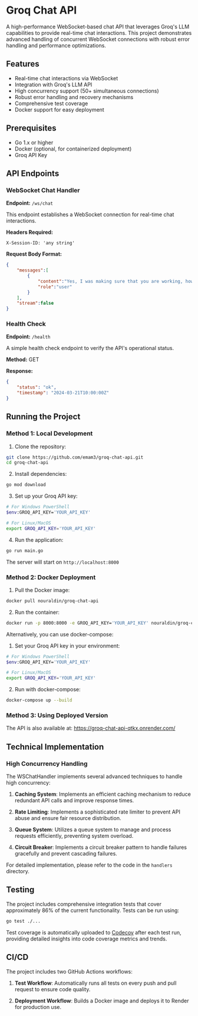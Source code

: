 # Groq Chat API

A high-performance WebSocket-based chat API that leverages Groq's LLM capabilities to provide real-time chat interactions. This project demonstrates advanced handling of concurrent WebSocket connections with robust error handling and performance optimizations.

## Features

- Real-time chat interactions via WebSocket
- Integration with Groq's LLM API
- High concurrency support (50+ simultaneous connections)
- Robust error handling and recovery mechanisms
- Comprehensive test coverage
- Docker support for easy deployment

## Prerequisites

- Go 1.x or higher
- Docker (optional, for containerized deployment)
- Groq API Key

## API Endpoints

### WebSocket Chat Handler
**Endpoint:** `/ws/chat`

This endpoint establishes a WebSocket connection for real-time chat interactions.

**Headers Required:**
```
X-Session-ID: 'any string'
```

**Request Body Format:**
```json
{
    "messages":[
        {
            "content":"Yes, I was making sure that you are working, how is it going?",
            "role":"user"
        }
    ],
    "stream":false
}
```

### Health Check
**Endpoint:** `/health`

A simple health check endpoint to verify the API's operational status.

**Method:** GET

**Response:**
```json
{
    "status": "ok",
    "timestamp": "2024-03-21T10:00:00Z"
}
```

## Running the Project

### Method 1: Local Development

1. Clone the repository:
```bash
git clone https://github.com/emam3/groq-chat-api.git
cd groq-chat-api
```

2. Install dependencies:
```bash
go mod download
```

3. Set up your Groq API key:
```bash
# For Windows PowerShell
$env:GROQ_API_KEY='YOUR_API_KEY'

# For Linux/MacOS
export GROQ_API_KEY='YOUR_API_KEY'
```

4. Run the application:
```bash
go run main.go
```

The server will start on `http://localhost:8000`

### Method 2: Docker Deployment

1. Pull the Docker image:
```bash
docker pull nouraldin/groq-chat-api
```

2. Run the container:
```bash
docker run -p 8000:8000 -e GROQ_API_KEY='YOUR_API_KEY' nouraldin/groq-chat-api
```

Alternatively, you can use docker-compose:

1. Set your Groq API key in your environment:
```bash
# For Windows PowerShell
$env:GROQ_API_KEY='YOUR_API_KEY'

# For Linux/MacOS
export GROQ_API_KEY='YOUR_API_KEY'
```

2. Run with docker-compose:
```bash
docker-compose up --build
```

### Method 3: Using Deployed Version

The API is also available at: https://groq-chat-api-qtkx.onrender.com/

## Technical Implementation

### High Concurrency Handling

The WSChatHandler implements several advanced techniques to handle high concurrency:

1. **Caching System**: Implements an efficient caching mechanism to reduce redundant API calls and improve response times.

2. **Rate Limiting**: Implements a sophisticated rate limiter to prevent API abuse and ensure fair resource distribution.

3. **Queue System**: Utilizes a queue system to manage and process requests efficiently, preventing system overload.

4. **Circuit Breaker**: Implements a circuit breaker pattern to handle failures gracefully and prevent cascading failures.

For detailed implementation, please refer to the code in the `handlers` directory.

## Testing

The project includes comprehensive integration tests that cover approximately 86% of the current functionality. Tests can be run using:

```bash
go test ./...
```

Test coverage is automatically uploaded to [Codecov](https://codecov.io) after each test run, providing detailed insights into code coverage metrics and trends.

## CI/CD

The project includes two GitHub Actions workflows:

1. **Test Workflow**: Automatically runs all tests on every push and pull request to ensure code quality.

2. **Deployment Workflow**: Builds a Docker image and deploys it to Render for production use. 